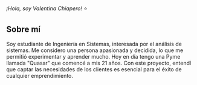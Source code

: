 *¡Hola, soy Valentina Chiapero!* ⭐️

## Sobre mí

Soy estudiante de Ingeniería en Sistemas, interesada por el análisis de sistemas. Me considero una persona apasionada y decidida, lo que me permitió experimentar y aprender mucho. Hoy en día tengo una Pyme llamada "Quasar" que comencé a mis 21 años. Con este proyecto, entendí que captar las necesidades de los clientes es esencial para el éxito de cualquier emprendimiento.
